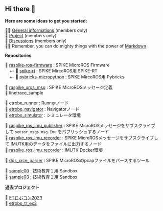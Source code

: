 ## Hi there 👋

**Here are some ideas to get you started:**

🙋‍♀️ [General informations](https://github.com/emtechstars/etrobo-general) (members only)  
🌈 [Project](https://github.com/orgs/emtechstars/projects/1) (members only)  
🍿 [Discussions](https://github.com/orgs/emtechstars/discussions) (members only)  
👩‍💻 Remember, you can do mighty things with the power of [Markdown](https://docs.github.com/github/writing-on-github/getting-started-with-writing-and-formatting-on-github/basic-writing-and-formatting-syntax)  

**Repositories**

🧙 [raspike-ros-firmware](https://github.com/emtechstars/raspike-ros-firmware) : SPIKE MicroROS Firmware  
　+- 🧙 [spike-rt](https://github.com/emtechstars/spike-rt) : SPIKE MircoROS用 SPIKE-RT  
　+- 🧙 [pybricks-micropython](https://github.com/emtechstars/pybricks-micropython) : SPIKE MircoROS用 Pybricks  

🧙 [raspike_uros_msg](https://github.com/emtechstars/raspike_uros_msg) : SPIKE MicroROSメッセージ定義  
🧙 linetrace_sample  

🧙 [etrobo_runner](https://github.com/emtechstars/etrobo_runner) : Runnerノード  
🧙 [etrobo_navigator](https://github.com/emtechstars/etrobo_navigator) : Navigatorノード  
🧙 [etrobo_simulator](https://github.com/emtechstars/etrobo_simulator) : シミュレータ環境  

🧙 [raspike_ros_imu_publisher](https://github.com/emtechstars/raspike_ros_imu_publisher) : SPIKE MicroROSメッセージをサブスクライブして `sensor_msgs.msg.Imu` をパブリッシュするノード  
🧙 [raspike_ros_imu_recorder](https://github.com/emtechstars/raspike_ros_imu_recorder) : SPIKE MicroROSメッセージをサブスクライブして IMUTK用のデータをファイルに出力するノード  
🧙 [raspike_ros_imu_recorder](https://github.com/emtechstars/ubuntu-imu_tk) : IMUTK Docker環境  

🧙 [dds_xrce_parser](https://github.com/emtechstars/dds_xrce_parser) : SPIKE MicroROSのpcapファイルをパースするツール  

🧙 [sample00](https://github.com/emtechstars/sample00) : 技術教育１用 Sandbox  
🧙 [sample03](https://github.com/emtechstars/sample03) : 技術教育１用 Sandbox  

**過去プロジェクト**

👾 [ETロボコン2023](https://github.com/users/owhinata/projects/3)  
👾 [etrobo_tr_ex3](https://github.com/owhinata/etrobo_tr_ex3)
